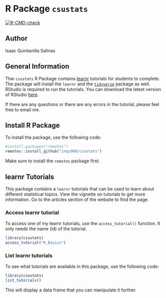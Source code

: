 
<!-- README.md is generated from README.Rmd. Please edit that file -->

# R Package `csustats`

<!-- badges: start -->

[![R-CMD-check](https://github.com/inqs909/csustats/actions/workflows/R-CMD-check.yaml/badge.svg)](https://github.com/inqs909/csustats/actions/workflows/R-CMD-check.yaml)
<!-- badges: end -->

## Author

Isaac Quintanilla Salinas

## General Information

Thw `csustats` R Package contains
[learnr](https://rstudio.github.io/learnr/) tutorials for students to
complete. The package will install the `learnr` and the
[`tidyverse`](https://www.tidyverse.org/) package as well. RStudio is
required to run the tutorials. You can download the latest version of
RStudio [here](https://posit.co/download/rstudio-desktop/).

If there are any questions or there are any errors in the tutorial,
please feel free to email me.

## Install R Package

To install the package, use the following code:

``` r
#install.packages("remotes")
remotes::install_github("inqs909/csustats")
```

Make sure to install the `remotes` package first.

## learnr Tutorials

This package contains a `learnr` tutorials that can be used to learn
about different statistical topics. View the vignette on tutorials to
get more information. Go to the articles section of the website to find
the page.

### Access learnr tutorial

To access one of my learnr tutorials, use the `access_tutorial()`
function. It only needs the name (id) of the tutorial.

``` r
library(csustats)
access_tutorial("R_Basics")
```

### List learnr tutorials

To see what tutorials are available in this package, use the following
code:

``` r
library(csustats)
list_tutorials()
```

This will display a data frame that you can manipulate it further.
